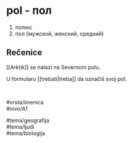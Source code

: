 # pol - пол

1. полюс  
2. пол (мужской, женский, средний)

## Rečenice

[[Arktik]] se nalazi na Severnom polu.

U formularu [[trebati|treba]] da označiš svoj pol.

<br>

#vrsta/imenica  
#nivo/A1  

#tema/geografija  
#tema/ljudi  
#tema/biologija  
